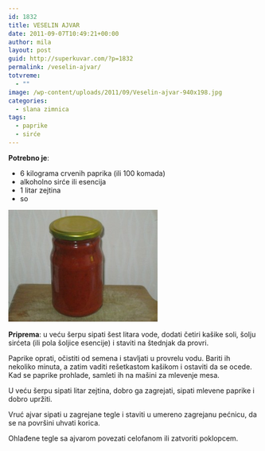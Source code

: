 ```yaml
---
id: 1832
title: VESELIN AJVAR
date: 2011-09-07T10:49:21+00:00
author: mila
layout: post
guid: http://superkuvar.com/?p=1832
permalink: /veselin-ajvar/
totvreme:
  - ""
image: /wp-content/uploads/2011/09/Veselin-ajvar-940x198.jpg
categories:
  - slana zimnica
tags:
  - paprike
  - sirće
---
```

**Potrebno je**:

  * 6 kilograma crvenih paprika (ili 100 komada)
  * alkoholno sirće ili esencija
  * 1 litar zejtina
  * so

<img class="alignnone size-medium wp-image-4182" title="Veselin ajvar" src="/wp-content/uploads/2011/09/Veselin-ajvar-300x225.jpg" alt="" width="300" height="225" /> 

**Priprema**: u veću šerpu sipati šest litara vode, dodati četiri kašike soli, šolju sirćeta (ili pola šoljice esencije) i staviti na štednjak da provri.

Paprike oprati, očistiti od semena i stavljati u provrelu vodu. Bariti ih nekoliko minuta, a zatim vaditi rešetkastom kašikom i ostaviti da se ocede. Kad se paprike prohlade, samleti ih na mašini za mlevenje mesa.

U veću šerpu sipati litar zejtina, dobro ga zagrejati, sipati mlevene paprike i dobro upržiti.

Vruć ajvar sipati u zagrejane tegle i staviti u umereno zagrejanu pećnicu, da se na površini uhvati korica.

Ohlađene tegle sa ajvarom povezati celofanom ili zatvoriti poklopcem.
